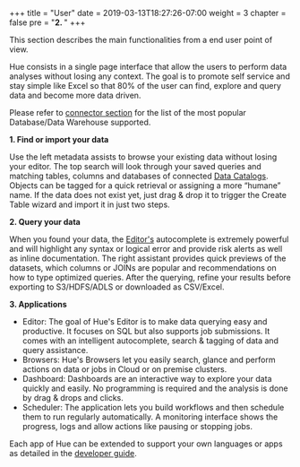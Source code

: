 +++
title = "User"
date = 2019-03-13T18:27:26-07:00
weight = 3
chapter = false
pre = "<b>2. </b>"
+++

This section describes the main functionalities from a end user point of view.

Hue consists in a single page interface that allow the users to perform data
analyses without losing any context. The goal is to promote self service and stay simple like Excel
so that 80% of the user can find, explore and query data and become more data driven.

Please refer to [connector section](/administrator/configuration/connectors/#databases) for the list of the most popular Database/Data Warehouse supported.

**1. Find or import your data**

Use the left metadata assists to browse your existing data without losing your editor. The top search will look through your saved queries and matching tables, columns and databases of connected [Data Catalogs](/user/browsing/#data-catalog). Objects can be tagged for a quick retrieval or assigning a more “humane” name. If the data does not exist yet, just drag & drop it to trigger the Create Table wizard and import it in just two steps.

**2. Query your data**

When you found your data, the [Editor's](/user/querying/#editor) autocomplete is extremely powerful and will highlight any syntax or logical error and provide risk alerts as well as inline documentation. The right assistant provides quick previews of the datasets, which columns or JOINs are popular and recommendations on how to type optimized queries. After the querying, refine your results before exporting to S3/HDFS/ADLS or downloaded as CSV/Excel.

**3. Applications**

* Editor: The goal of Hue's Editor is to make data querying easy and productive. It focuses on SQL but also supports job submissions. It comes with an intelligent autocomplete, search & tagging of data and query assistance.
* Browsers: Hue's Browsers let you easily search, glance and perform actions on data or jobs in Cloud or on premise clusters.
* Dashboard: Dashboards are an interactive way to explore your data quickly and easily. No programming is required and the analysis is done by drag & drops and clicks.
* Scheduler: The application lets you build workflows and then schedule them to run regularly automatically. A monitoring interface shows the progress, logs and allow actions like pausing or stopping jobs.


Each app of Hue can be extended to support your own languages or apps as detailed in the [developer guide](/developer/).
